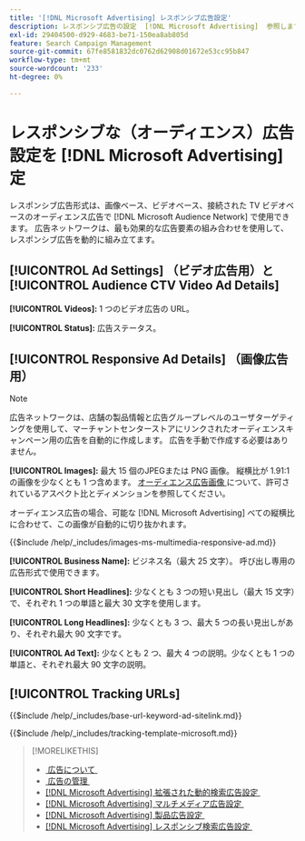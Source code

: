 ```yaml
---
title: '[!DNL Microsoft Advertising] レスポンシブ広告設定'
description: レスポンシブ広告の設定  [!DNL Microsoft Advertising]  参照します。
exl-id: 29404500-d929-4683-be71-150ea8ab805d
feature: Search Campaign Management
source-git-commit: 67fe8581832dc0762d62908d01672e53cc95b847
workflow-type: tm+mt
source-wordcount: '233'
ht-degree: 0%

---
```


# レスポンシブな（オーディエンス）広告設定を [!DNL Microsoft Advertising] 定

レスポンシブ広告形式は、画像ベース、ビデオベース、接続された TV ビデオベースのオーディエンス広告で [!DNL Microsoft Audience Network] で使用できます。 広告ネットワークは、最も効果的な広告要素の組み合わせを使用して、レスポンシブ広告を動的に組み立てます。

## [!UICONTROL Ad Settings] （ビデオ広告用）と [!UICONTROL Audience CTV Video Ad Details]

**[!UICONTROL Videos]:** 1 つのビデオ広告の URL。

**[!UICONTROL Status]:** 広告ステータス。

## [!UICONTROL Responsive Ad Details] （画像広告用）

>[!NOTE]
>
>広告ネットワークは、店舗の製品情報と広告グループレベルのユーザターゲティングを使用して、マーチャントセンターストアにリンクされたオーディエンスキャンペーン用の広告を自動的に作成します。 広告を手動で作成する必要はありません。

**[!UICONTROL Images]:** 最大 15 個のJPEGまたは PNG 画像。 縦横比が 1.91:1 の画像を少なくとも 1 つ含めます。 [&#x200B; オーディエンス広告画像 &#x200B;](https://help.ads.microsoft.com/#apex/ads/en/56912/0) について、許可されているアスペクト比とディメンションを参照してください。

オーディエンス広告の場合、可能な [!DNL Microsoft Advertising] べての縦横比に合わせて、この画像が自動的に切り抜かれます。

<!-- Instructions -->

{{$include /help/_includes/images-ms-multimedia-responsive-ad.md}}

**[!UICONTROL Business Name]:** ビジネス名（最大 25 文字）。 呼び出し専用の広告形式で使用できます。

**[!UICONTROL Short Headlines]:** 少なくとも 3 つの短い見出し（最大 15 文字）で、それぞれ 1 つの単語と最大 30 文字を使用します。

**[!UICONTROL Long Headlines]:** 少なくとも 3 つ、最大 5 つの長い見出しがあり、それぞれ最大 90 文字です。

**[!UICONTROL Ad Text]:** 少なくとも 2 つ、最大 4 つの説明。少なくとも 1 つの単語と、それぞれ最大 90 文字の説明。

## [!UICONTROL Tracking URLs]

<!-- **[!UICONTROL Base URl]:** -->

{{$include /help/_includes/base-url-keyword-ad-sitelink.md}}

<!-- **[!UICONTROL Tracking Template]:** -->

{{$include /help/_includes/tracking-template-microsoft.md}}

>[!MORELIKETHIS]
>
>* [&#x200B; 広告について &#x200B;](ad-about.md)
>* [&#x200B; 広告の管理 &#x200B;](ad-manage.md)
>* [[!DNL Microsoft Advertising]  拡張された動的検索広告設定 &#x200B;](ad-settings-microsoft-dsa.md)
>* [[!DNL Microsoft Advertising]  マルチメディア広告設定 &#x200B;](ad-settings-microsoft-multimedia.md)
>* [[!DNL Microsoft Advertising]  製品広告設定 &#x200B;](ad-settings-microsoft-product.md)
>* [[!DNL Microsoft Advertising]  レスポンシブ検索広告設定 &#x200B;](ad-settings-microsoft-rsa.md)
